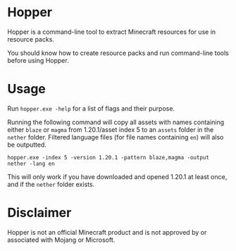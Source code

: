 # Hopper

Hopper is a command-line tool to extract Minecraft resources for use in resource packs.

You should know how to create resource packs and run command-line tools before using Hopper.

# Usage

Run `hopper.exe -help` for a list of flags and their purpose.

Running the following command will copy all assets with names containing either `blaze` or `magma` from 1.20.1/asset index 5 to an `assets` folder in the `nether` folder. Filtered language files (for file names containing `en`) will also be outputted.

```
hopper.exe -index 5 -version 1.20.1 -pattern blaze,magma -output nether -lang en
```

This will only work if you have downloaded and opened 1.20.1 at least once, and if the `nether` folder exists.

# Disclaimer

Hopper is not an official Minecraft product and is not approved by or associated with Mojang or Microsoft.